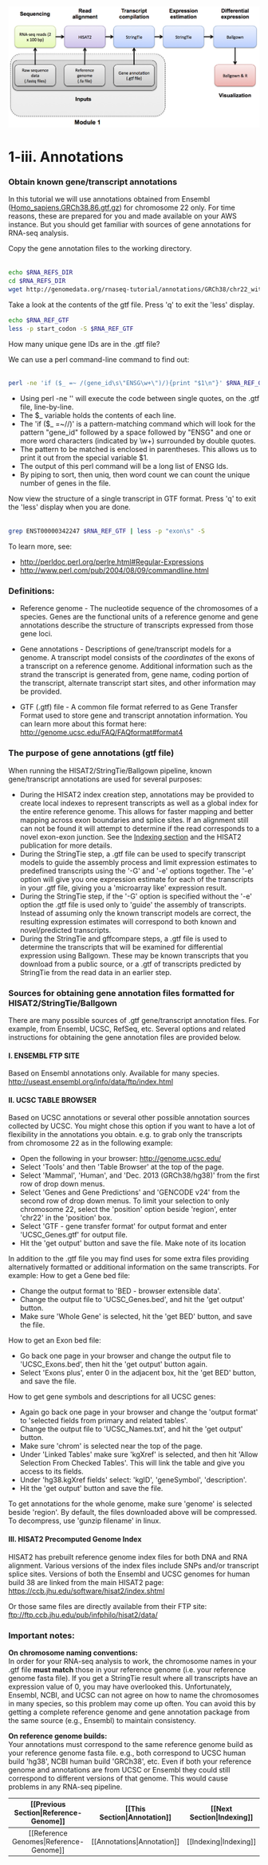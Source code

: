 ![RNA-seq Flowchart - Module 1](Images/RNA-seq_Flowchart2.png)

# 1-iii. Annotations
### Obtain known gene/transcript annotations

In this tutorial we will use annotations obtained from Ensembl ([Homo_sapiens.GRCh38.86.gtf.gz](ftp://ftp.ensembl.org/pub/release-86/gtf/homo_sapiens/Homo_sapiens.GRCh38.86.gtf.gz)) for chromosome 22 only. For time reasons, these are prepared for you and made available on your AWS instance. But you should get familiar with sources of gene annotations for RNA-seq analysis. 

Copy the gene annotation files to the working directory. 

```bash

echo $RNA_REFS_DIR
cd $RNA_REFS_DIR
wget http://genomedata.org/rnaseq-tutorial/annotations/GRCh38/chr22_with_ERCC92.gtf

```

Take a look at the contents of the gtf file. Press 'q' to exit the 'less' display.

```bash
echo $RNA_REF_GTF
less -p start_codon -S $RNA_REF_GTF

```

How many unique gene IDs are in the .gtf file?

We can use a perl command-line command to find out:

```bash

perl -ne 'if ($_ =~ /(gene_id\s\"ENSG\w+\")/){print "$1\n"}' $RNA_REF_GTF | sort | uniq | wc -l

```

* Using perl -ne '' will execute the code between single quotes, on the .gtf file, line-by-line.
* The $_ variable holds the contents of each line.
* The 'if ($_ =~//)' is a pattern-matching command which will look for the pattern "gene_id" followed by a space followed by "ENSG" and one or more word characters (indicated by \w+) surrounded by double quotes.
* The pattern to be matched is enclosed in parentheses. This allows us to print it out from the special variable $1.
* The output of this perl command will be a long list of ENSG Ids. 
* By piping to sort, then uniq, then word count we can count the unique number of genes in the file.


Now view the structure of a single transcript in GTF format. Press 'q' to exit the 'less' display when you are done.

```bash

grep ENST00000342247 $RNA_REF_GTF | less -p "exon\s" -S

```

To learn more, see:
* http://perldoc.perl.org/perlre.html#Regular-Expressions
* http://www.perl.com/pub/2004/08/09/commandline.html
	
	
### Definitions:

- Reference genome - The nucleotide sequence of the chromosomes of a species. Genes are the functional units of a reference genome and gene annotations describe the structure of transcripts expressed from those gene loci.  

- Gene annotations - Descriptions of gene/transcript models for a genome. A transcript model consists of the *coordinates* of the exons of a transcript on a reference genome. Additional information such as the strand the transcript is generated from, gene name, coding portion of the transcript, alternate transcript start sites, and other information may be provided.

- GTF (.gtf) file - A common file format referred to as Gene Transfer Format used to store gene and transcript annotation information. You can learn more about this format here:
http://genome.ucsc.edu/FAQ/FAQformat#format4
	
### The purpose of gene annotations (gtf file)

When running the HISAT2/StringTie/Ballgown pipeline, known gene/transcript annotations are used for several purposes:
* During the HISAT2 index creation step, annotations may be provided to create local indexes to represent transcripts as well as a global index for the entire reference genome. This allows for faster mapping and better mapping across exon boundaries and splice sites. If an alignment still can not be found it will attempt to determine if the read corresponds to a novel exon-exon junction. See the [Indexing section](Indexing) and the HISAT2 publication for more details. 
* During the StringTie step, a .gtf file can be used to specify transcript models to guide the assembly process and limit expression estimates to predefined transcripts using the '-G' and '-e' options together. The '-e' option will give you one expression estimate for each of the transcripts in your .gtf file, giving you a 'microarray like' expression result.
* During the StringTie step, if the '-G' option is specified without the '-e' option the .gtf file is used only to 'guide' the assembly of transcripts. Instead of assuming only the known transcript models are correct, the resulting expression estimates will correspond to both known and novel/predicted transcripts.
* During the StringTie and gffcompare steps, a .gtf file is used to determine the transcripts that will be examined for differential expression using Ballgown. These may be known transcripts that you download from a public source, or a .gtf of transcripts predicted by StringTie from the read data in an earlier step.
	
### Sources for obtaining gene annotation files formatted for HISAT2/StringTie/Ballgown

There are many possible sources of .gtf gene/transcript annotation files.  For example, from Ensembl, UCSC, RefSeq, etc. Several options and related instructions for obtaining the gene annotation files are provided below.
	
#### I. ENSEMBL FTP SITE  

Based on Ensembl annotations only.  Available for many species.
http://useast.ensembl.org/info/data/ftp/index.html
	
#### II. UCSC TABLE BROWSER  

Based on UCSC annotations or several other possible annotation sources collected by UCSC. You might chose this option if you want to have a lot of flexibility in the annotations you obtain.  e.g. to grab only the transcripts from chromosome 22 as in the following example:
  * Open the following in your browser: http://genome.ucsc.edu/
  * Select 'Tools' and then 'Table Browser' at the top of the page.
  * Select 'Mammal', 'Human', and 'Dec. 2013 (GRCh38/hg38)' from the first row of drop down menus.
  * Select 'Genes and Gene Predictions' and 'GENCODE v24' from the second row of drop down menus.
    To limit your selection to only chromosome 22, select the 'position' option beside 'region', enter 'chr22' in the 'position' box.
  * Select 'GTF - gene transfer format' for output format and enter 'UCSC_Genes.gtf' for output file.
  * Hit the 'get output' button and save the file.  Make note of its location
	
In addition to the .gtf file you may find uses for some extra files providing alternatively formatted or additional information on the same transcripts.  For example:
How to get a Gene bed file:
  * Change the output format to 'BED - browser extensible data'.
  * Change the output file to 'UCSC_Genes.bed', and hit the 'get output' button.
  * Make sure 'Whole Gene' is selected, hit the 'get BED' button, and save the file.
	
How to get an Exon bed file:  
  * Go back one page in your browser and change the output file to 'UCSC_Exons.bed', then hit the 'get output' button again.  
  * Select 'Exons plus', enter 0 in the adjacent box, hit the 'get BED' button, and save the file.  
	
How to get gene symbols and descriptions for all UCSC genes:  
  * Again go back one page in your browser and change the 'output format' to 'selected fields from primary and related tables'.  
  * Change the output file to 'UCSC_Names.txt', and hit the 'get output' button.  
  * Make sure 'chrom' is selected near the top of the page.  
  * Under 'Linked Tables' make sure 'kgXref' is selected, and then hit 'Allow Selection From Checked Tables'.  This will link the table and give you access to its fields.  
  * Under 'hg38.kgXref fields' select: 'kgID', 'geneSymbol', 'description'.  
  * Hit the 'get output' button and save the file.  
	
To get annotations for the whole genome, make sure 'genome' is selected beside 'region'.
By default, the files downloaded above will be compressed.  To decompress, use 'gunzip filename' in linux.

#### III. HISAT2 Precomputed Genome Index

HISAT2 has prebuilt reference genome index files for both DNA and RNA alignment. Various versions of the index files include SNPs and/or transcript splice sites. Versions of both the Ensembl and UCSC genomes for human build 38 are linked from the main HISAT2 page:
https://ccb.jhu.edu/software/hisat2/index.shtml

Or those same files are directly available from their FTP site:
ftp://ftp.ccb.jhu.edu/pub/infphilo/hisat2/data/

### Important notes:

**On chromosome naming conventions:**  
In order for your RNA-seq analysis to work, the chromosome names in your .gtf file **must match** those in your reference genome (i.e. your reference genome fasta file).  If you get a StringTie result where all transcripts have an expression value of 0, you may have overlooked this. Unfortunately, Ensembl, NCBI, and UCSC can not agree on how to name the chromosomes in many species, so this problem may come up often.  You can avoid this by getting a complete reference genome and gene annotation package from the same source (e.g., Ensembl) to maintain consistency. 
	
**On reference genome builds:**  
Your annotations must correspond to the same reference genome build as your reference genome fasta file.  e.g., both correspond to UCSC human build 'hg38', NCBI human build 'GRCh38', etc.  Even if both your reference genome and annotations are from UCSC or Ensembl they could still correspond to different versions of that genome.  This would cause problems in any RNA-seq pipeline.
	
| [[Previous Section\|Reference-Genome]]  | [[This Section\|Annotation]] | [[Next Section\|Indexing]] |
|:--------------------------------------:|:---------------------------:|:-------------------------:|
| [[Reference Genomes\|Reference-Genome]] | [[Annotations\|Annotation]]  | [[Indexing\|Indexing]]     |
